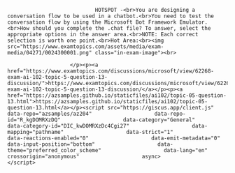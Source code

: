 <p class="card-text">
							
								HOTSPOT -<br>You are designing a conversation flow to be used in a chatbot.<br>You need to test the conversation flow by using the Microsoft Bot Framework Emulator.<br>How should you complete the .chat file? To answer, select the appropriate options in the answer area.<br>NOTE: Each correct selection is worth one point.<br>Hot Area:<br><img src="https://www.examtopics.com/assets/media/exam-media/04271/0024300001.png" class="in-exam-image"><br>
							
						</p><p><a href="https://www.examtopics.com/discussions/microsoft/view/62268-exam-ai-102-topic-5-question-13-discussion/">https://www.examtopics.com/discussions/microsoft/view/62268-exam-ai-102-topic-5-question-13-discussion/</a></p><p><a href="https://azsamples.github.io/staticfiles/ai102/topic-05-question-13.html">https://azsamples.github.io/staticfiles/ai102/topic-05-question-13.html</a></p><script src="https://giscus.app/client.js"                    data-repo="azsamples/az204"                    data-repo-id="R_kgDOMRXzDQ"                    data-category="General"                    data-category-id="DIC_kwDOMRXzDc4Cgi27"                    data-mapping="pathname"                    data-strict="1"                    data-reactions-enabled="0"                    data-emit-metadata="0"                    data-input-position="bottom"                    data-theme="preferred_color_scheme"                    data-lang="en"                    crossorigin="anonymous"                    async>                    </script>